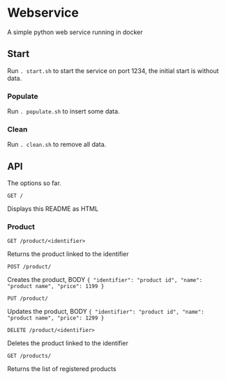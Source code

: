 # Webservice
A simple python web service running in docker

## Start
Run `. start.sh` to start the service on port 1234, the initial start is without data.

### Populate
Run `. populate.sh` to insert some data.

### Clean
Run `. clean.sh` to remove all data.

## API
The options so far.

```
GET /
```

Displays this README as HTML

### Product

```
GET /product/<identifier>
```

Returns the product linked to the identifier

```
POST /product/
```

Creates the product, BODY `{ "identifier": "product id", "name": "product name", "price": 1199 }`

```
PUT /product/
```

Updates the product, BODY `{ "identifier": "product id", "name": "product name", "price": 1299 }`

```
DELETE /product/<identifier>
```

Deletes the product linked to the identifier

```
GET /products/
```

Returns the list of registered products